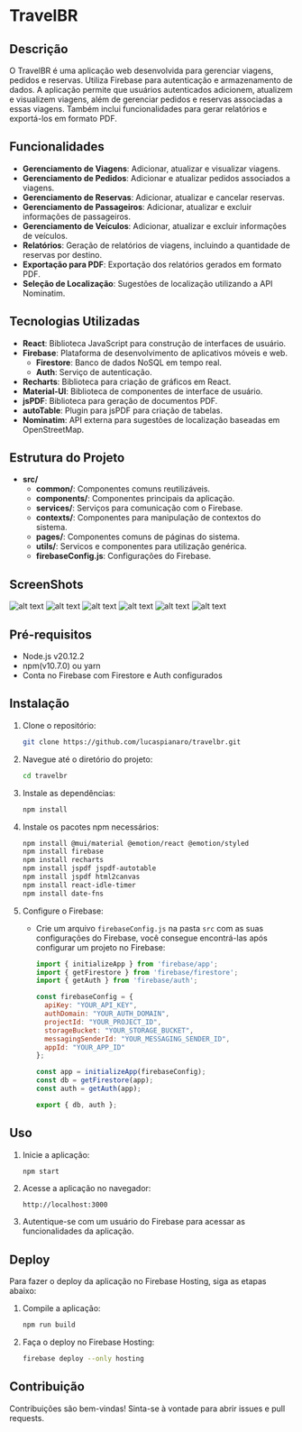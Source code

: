 # TravelBR

## Descrição

O TravelBR é uma aplicação web desenvolvida para gerenciar viagens, pedidos e reservas. Utiliza Firebase para autenticação e armazenamento de dados. A aplicação permite que usuários autenticados adicionem, atualizem e visualizem viagens, além de gerenciar pedidos e reservas associadas a essas viagens. Também inclui funcionalidades para gerar relatórios e exportá-los em formato PDF.

## Funcionalidades

- **Gerenciamento de Viagens**: Adicionar, atualizar e visualizar viagens.
- **Gerenciamento de Pedidos**: Adicionar e atualizar pedidos associados a viagens.
- **Gerenciamento de Reservas**: Adicionar, atualizar e cancelar reservas.
- **Gerenciamento de Passageiros**: Adicionar, atualizar e excluir informações de passageiros.
- **Gerenciamento de Veículos**: Adicionar, atualizar e excluir informações de veículos.
- **Relatórios**: Geração de relatórios de viagens, incluindo a quantidade de reservas por destino.
- **Exportação para PDF**: Exportação dos relatórios gerados em formato PDF.
- **Seleção de Localização**: Sugestões de localização utilizando a API Nominatim.

## Tecnologias Utilizadas

- **React**: Biblioteca JavaScript para construção de interfaces de usuário.
- **Firebase**: Plataforma de desenvolvimento de aplicativos móveis e web.
  - **Firestore**: Banco de dados NoSQL em tempo real.
  - **Auth**: Serviço de autenticação.
- **Recharts**: Biblioteca para criação de gráficos em React.
- **Material-UI**: Biblioteca de componentes de interface de usuário.
- **jsPDF**: Biblioteca para geração de documentos PDF.
- **autoTable**: Plugin para jsPDF para criação de tabelas.
- **Nominatim**: API externa para sugestões de localização baseadas em OpenStreetMap.

## Estrutura do Projeto

- **src/**
  - **common/**: Componentes comuns reutilizáveis.
  - **components/**: Componentes principais da aplicação.
  - **services/**: Serviços para comunicação com o Firebase.
  - **contexts/**: Componentes para manipulação de contextos do sistema.
  - **pages/**: Componentes comuns de páginas do sistema.
  - **utils/**: Servicos e componentes para utilização genérica.
  - **firebaseConfig.js**: Configurações do Firebase.

## ScreenShots
![alt text](screenshots/image.png)
![alt text](screenshots/image-1.png)
![alt text](screenshots/image-2.png)
![alt text](screenshots/image-3.png)
![alt text](screenshots/image-4.png)
![alt text](screenshots/image-5.png)

## Pré-requisitos

- Node.js v20.12.2
- npm(v10.7.0) ou yarn 
- Conta no Firebase com Firestore e Auth configurados

## Instalação

1. Clone o repositório:
   ```bash
   git clone https://github.com/lucaspianaro/travelbr.git
   ```

2. Navegue até o diretório do projeto:
   ```bash
   cd travelbr 
   ```

3. Instale as dependências:
   ```bash
   npm install
   ```

4. Instale os pacotes npm necessários:
   ```bash
   npm install @mui/material @emotion/react @emotion/styled
   npm install firebase
   npm install recharts
   npm install jspdf jspdf-autotable
   npm install jspdf html2canvas
   npm install react-idle-timer
   npm install date-fns
   ```

5. Configure o Firebase:
   - Crie um arquivo `firebaseConfig.js` na pasta `src` com as suas configurações do Firebase, você consegue encontrá-las após configurar um projeto no Firebase:
     ```javascript
     import { initializeApp } from 'firebase/app';
     import { getFirestore } from 'firebase/firestore';
     import { getAuth } from 'firebase/auth';

     const firebaseConfig = {
       apiKey: "YOUR_API_KEY",
       authDomain: "YOUR_AUTH_DOMAIN",
       projectId: "YOUR_PROJECT_ID",
       storageBucket: "YOUR_STORAGE_BUCKET",
       messagingSenderId: "YOUR_MESSAGING_SENDER_ID",
       appId: "YOUR_APP_ID"
     };

     const app = initializeApp(firebaseConfig);
     const db = getFirestore(app);
     const auth = getAuth(app);

     export { db, auth };
     ```

## Uso

1. Inicie a aplicação:
   ```bash
   npm start
   ```

2. Acesse a aplicação no navegador:
   ```
   http://localhost:3000
   ```

3. Autentique-se com um usuário do Firebase para acessar as funcionalidades da aplicação.

## Deploy

Para fazer o deploy da aplicação no Firebase Hosting, siga as etapas abaixo:

1. Compile a aplicação:
   ```bash
   npm run build
   ```

2. Faça o deploy no Firebase Hosting:
   ```bash
   firebase deploy --only hosting
   ```

## Contribuição

Contribuições são bem-vindas! Sinta-se à vontade para abrir issues e pull requests.
